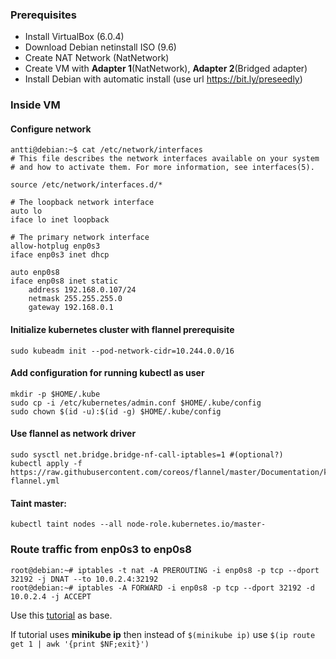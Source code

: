 ### Prerequisites

 - Install VirtualBox (6.0.4)
 - Download Debian netinstall ISO (9.6)
 - Create NAT Network (NatNetwork)
 - Create VM with **Adapter 1**(NatNetwork), **Adapter 2**(Bridged adapter)
 - Install Debian with automatic install (use url https://bit.ly/preseedly)

### Inside VM

#### Configure network

    antti@debian:~$ cat /etc/network/interfaces
    # This file describes the network interfaces available on your system
    # and how to activate them. For more information, see interfaces(5).
    
    source /etc/network/interfaces.d/*
    
    # The loopback network interface
    auto lo
    iface lo inet loopback
    
    # The primary network interface
    allow-hotplug enp0s3
    iface enp0s3 inet dhcp
    
    auto enp0s8
    iface enp0s8 inet static
        address 192.168.0.107/24
        netmask 255.255.255.0
        gateway 192.168.0.1

#### Initialize kubernetes cluster with flannel prerequisite

    sudo kubeadm init --pod-network-cidr=10.244.0.0/16

#### Add configuration for running kubectl as user

    mkdir -p $HOME/.kube
    sudo cp -i /etc/kubernetes/admin.conf $HOME/.kube/config
    sudo chown $(id -u):$(id -g) $HOME/.kube/config

#### Use flannel as network driver

    sudo sysctl net.bridge.bridge-nf-call-iptables=1 #(optional?)
    kubectl apply -f https://raw.githubusercontent.com/coreos/flannel/master/Documentation/kube-flannel.yml

#### Taint master:

    kubectl taint nodes --all node-role.kubernetes.io/master-

### Route traffic from enp0s3 to enp0s8

    root@debian:~# iptables -t nat -A PREROUTING -i enp0s8 -p tcp --dport 32192 -j DNAT --to 10.0.2.4:32192
    root@debian:~# iptables -A FORWARD -i enp0s8 -p tcp --dport 32192 -d 10.0.2.4 -j ACCEPT

Use this [tutorial](https://supergiant.io/blog/using-traefik-as-ingress-controller-for-your-kubernetes-cluster/) as base.

If tutorial uses **minikube ip** then instead of
`$(minikube ip)` use `$(ip route get 1 | awk '{print $NF;exit}')`
